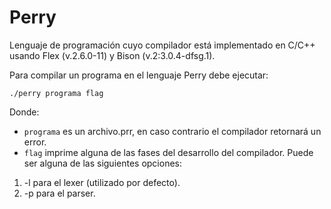 # Perry

Lenguaje de programación cuyo compilador está implementado en C/C++ usando Flex (v.2.6.0-11) y Bison (v.2:3.0.4-dfsg.1).

Para compilar un programa en el lenguaje Perry debe ejecutar:

```
./perry programa flag
```

Donde:

* `programa` es un archivo.prr, en caso contrario el compilador retornará un error.
* `flag` imprime alguna de las fases del desarrollo del compilador. Puede ser alguna de las siguientes opciones:
1. -l para el lexer (utilizado por defecto).
2. -p para el parser.
